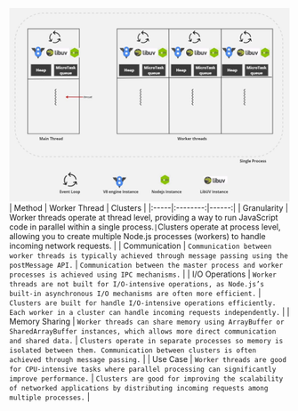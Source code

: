 

![alt text](<Single Process.jpeg>)
| Method |  Worker Thread  | Clusters |
|:-----|:--------:|------:|
| Granularity   | Worker threads operate at thread level, providing a way to run JavaScript code in parallel within a single process.` | `Clusters operate at process level, allowing you to create multiple Node.js processes (workers) to handle incoming network requests. |
| Communication   |  `Communication between worker threads is typically achieved through message passing using the postMessage API.`  |   `Communication between the master process and worker processes is achieved using IPC mechanisms.` |
| I/O Operations   | `Worker threads are not built for I/O-intensive operations, as Node.js’s built-in asynchronous I/O mechanisms are often more efficient.` |    `Clusters are built for handle I/O-intensive operations efficiently. Each worker in a cluster can handle incoming requests independently.` |
| Memory Sharing   | `Worker threads can share memory using ArrayBuffer or SharedArrayBuffer instances, which allows more direct communication and shared data.` |    `Clusters operate in separate processes so memory is isolated between them. Communication between clusters is often achieved through message passing.` |
| Use Case   | `Worker threads are good for CPU-intensive tasks where parallel processing can significantly improve performance.` |    `Clusters are good for improving the scalability of networked applications by distributing incoming requests among multiple processes.` |
